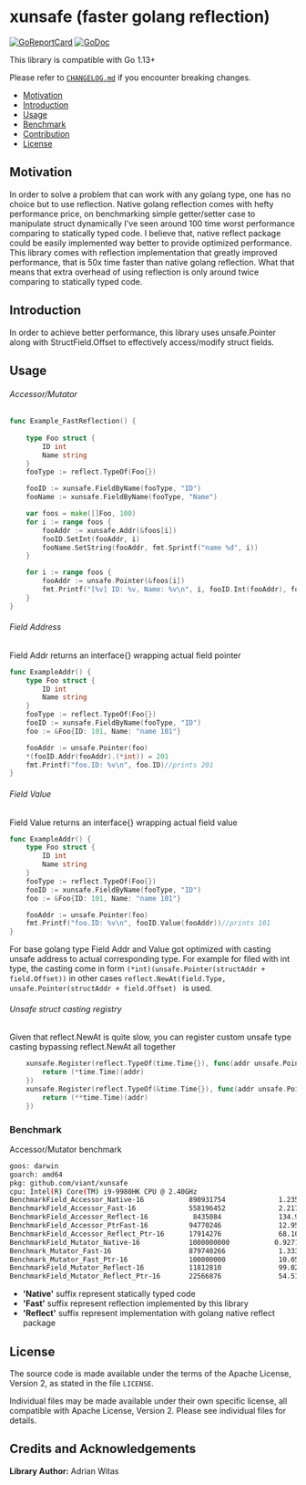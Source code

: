 # xunsafe (faster golang reflection)

[![GoReportCard](https://goreportcard.com/badge/github.com/viant/xunsafe)](https://goreportcard.com/report/github.com/viant/xunsafe)
[![GoDoc](https://godoc.org/github.com/viant/xunsafe?status.svg)](https://godoc.org/github.com/viant/xunsafe)

This library is compatible with Go 1.13+

Please refer to [`CHANGELOG.md`](CHANGELOG.md) if you encounter breaking changes.

- [Motivation](#motivation)
- [Introduction](#introduction)
- [Usage](#usage)
- [Benchmark](#benchmark)
- [Contribution](#contributing-to-xunsafe)
- [License](#license)

## Motivation

In order to solve a problem that can work with any golang type, one has no choice but to use reflection.
Native golang reflection comes with hefty performance price, on benchmarking simple getter/setter case 
to manipulate struct dynamically I've seen around 100 time worst performance comparing to 
statically typed code. 
I believe that, native reflect package could be easily implemented way better to provide optimized performance.
This library comes with reflection implementation that greatly improved performance, that is 50x time faster than native golang reflection. 
What that means that  extra overhead of using reflection is only around twice comparing to statically typed code.

## Introduction

In order to achieve better performance, this library uses unsafe.Pointer along with StructField.Offset to effectively access/modify struct fields.


## Usage

######  Accessor/Mutator

```go
func Example_FastReflection() {
    
    type Foo struct {
        ID int
        Name string
    }
    fooType := reflect.TypeOf(Foo{})

    fooID := xunsafe.FieldByName(fooType, "ID")
    fooName := xunsafe.FieldByName(fooType, "Name")

    var foos = make([]Foo, 100)
    for i := range foos {
        fooAddr := xunsafe.Addr(&foos[i])
        fooID.SetInt(fooAddr, i)
        fooName.SetString(fooAddr, fmt.Sprintf("name %d", i))
    }

    for i := range foos {
        fooAddr := unsafe.Pointer(&foos[i])
        fmt.Printf("[%v] ID: %v, Name: %v\n", i, fooID.Int(fooAddr), fooName.String(fooAddr))
    }
}
```


###### Field Address

Field Addr returns an interface{} wrapping actual field pointer

```go
func ExampleAddr() {
	type Foo struct {
		ID int
		Name string
	}
	fooType := reflect.TypeOf(Foo{})
	fooID := xunsafe.FieldByName(fooType, "ID")
	foo := &Foo{ID: 101, Name: "name 101"}

	fooAddr := unsafe.Pointer(foo)
	*(fooID.Addr(fooAddr).(*int)) = 201
	fmt.Printf("foo.ID: %v\n", foo.ID)//prints 201
}
```

###### Field Value

Field Value returns an interface{} wrapping actual field value


```go
func ExampleAddr() {
	type Foo struct {
		ID int
		Name string
	}
	fooType := reflect.TypeOf(Foo{})
	fooID := xunsafe.FieldByName(fooType, "ID")
	foo := &Foo{ID: 101, Name: "name 101"}

    fooAddr := unsafe.Pointer(foo)
	fmt.Printf("foo.ID: %v\n", fooID.Value(fooAddr))//prints 101
}
```

For base golang type Field Addr and Value got optimized with casting unsafe address to actual corresponding type. 
For example for filed with int type, the casting come in form ```(*int)(unsafe.Pointer(structAddr + field.Offset))```
in other cases ```reflect.NewAt(field.Type, unsafe.Pointer(structAddr + field.Offset) ``` is used.

###### Unsafe struct casting registry

Given that reflect.NewAt is quite slow, you can register custom unsafe type casting bypassing reflect.NewAt all together

```go
    xunsafe.Register(reflect.TypeOf(time.Time{}), func(addr unsafe.Pointer) interface{} {
		return (*time.Time)(addr)
	})
    xunsafe.Register(reflect.TypeOf(&time.Time{}), func(addr unsafe.Pointer) interface{} {
		return (**time.Time)(addr)
	})

```

### Benchmark

Accessor/Mutator benchmark

```bash
goos: darwin
goarch: amd64
pkg: github.com/viant/xunsafe
cpu: Intel(R) Core(TM) i9-9980HK CPU @ 2.40GHz
BenchmarkField_Accessor_Native-16         	890931754	          1.235 ns/op	       0 B/op	       0 allocs/op
BenchmarkField_Accessor_Fast-16           	558196452	          2.217 ns/op	       0 B/op	       0 allocs/op
BenchmarkField_Accessor_Reflect-16        	 8435084	          134.9 ns/op	      56 B/op	       4 allocs/op
BenchmarkField_Accessor_PtrFast-16        	94770246	          12.95 ns/op	       0 B/op	       0 allocs/op
BenchmarkField_Accessor_Reflect_Ptr-16    	17914276	          68.10 ns/op	       0 B/op	       0 allocs/op
BenchmarkField_Mutator_Native-16          	1000000000	         0.9271 ns/op	       0 B/op	       0 allocs/op
Benchmark_Mutator_Fast-16                 	879740266	          1.333 ns/op	       0 B/op	       0 allocs/op
Benchmark_Mutator_Fast_Ptr-16             	100000000	          10.05 ns/op	       0 B/op	       0 allocs/op
BenchmarkField_Mutator_Reflect-16         	11812810	          99.02 ns/op	      32 B/op	       3 allocs/op
BenchmarkField_Mutator_Reflect_Ptr-16     	22566876	          54.51 ns/op	       0 B/op	       0 allocs/op
```
* **'Native'** suffix represent statically typed code
* **'Fast'** suffix represent reflection implemented by this library
* **'Reflect'** suffix represent implementation with golang native reflect package


## License

The source code is made available under the terms of the Apache License, Version 2, as stated in the file `LICENSE`.

Individual files may be made available under their own specific license,
all compatible with Apache License, Version 2. Please see individual files for details.

## Credits and Acknowledgements

**Library Author:** Adrian Witas

